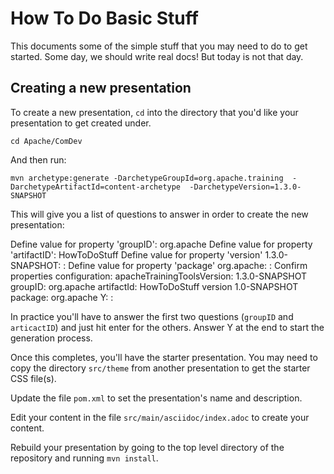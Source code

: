 # How To Do Basic Stuff

This documents some of the simple stuff that you may need to do to get
started. Some day, we should write real docs! But today is not that day.

## Creating a new presentation

To create a new presentation, `cd` into the directory that you'd like
your presentation to get created under.

`cd Apache/ComDev`

And then run:

`mvn archetype:generate -DarchetypeGroupId=org.apache.training 
-DarchetypeArtifactId=content-archetype 
-DarchetypeVersion=1.3.0-SNAPSHOT`

This will give you a list of questions to answer in order to create the
new presentation:

  Define value for property 'groupID': org.apache
  Define value for property 'artifactID': HowToDoStuff
  Define value for property 'version' 1.3.0-SNAPSHOT: :
  Define value for property 'package' org.apache: :
  Confirm properties configuration:
  apacheTrainingToolsVersion: 1.3.0-SNAPSHOT
  groupID: org.apache
  artifactId: HowToDoStuff
  version 1.0-SNAPSHOT
  package: org.apache
  Y: :

In practice you'll have to answer the first two questions (`groupID` and
`articactID`) and just hit enter for the others. Answer Y at the end to
start the generation process.

Once this completes, you'll have the starter presentation. You may need
to copy the directory `src/theme` from another presentation to get the
starter CSS file(s).

Update the file `pom.xml` to set the presentation's name and
description.

Edit your content in the file `src/main/asciidoc/index.adoc` to create
your content.

Rebuild your presentation by going to the top level directory of the
repository and running `mvn install`.


